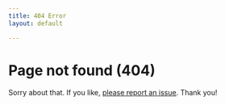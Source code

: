 ```yaml
---
title: 404 Error
layout: default

---
```


# Page not found (404)
Sorry about that. If you like, [please report an issue](//github.com/armanbilge/armanbilge.github.io/issues). Thank you!
